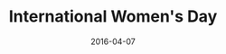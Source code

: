 ---
layout: site
title: "International Women's Day"
date: 2016-04-07
categories: [google]
version: 0.0.0
major: 0
minor: 0
patch: 0
slug: international-womens-day
link: https://landing.google.com/onedayiwill/
submitter: lpolepeddi
permalink: /sites/:slug
---